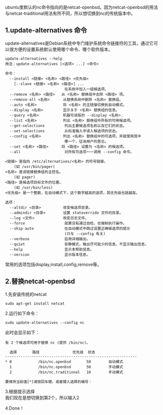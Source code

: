 ubuntu里默认的nc命令指向的是netcat-openbsd。因为netcat-openbsd的用法与netcat-traditional用法有所不同，所以想切换到nc的传统版本中。  

## 1.update-alternatives 命令
update-alternatives是Debian系统中专门维护系统命令链接符的工具，通过它可以很方便的设置系统默认使用哪个命令、哪个软件版本。  

```
update-alternatives --help
用法：update-alternatives [<选项> ...] <命令>

命令：
  --install <链接> <名称> <路径> <优先级>
    [--slave <链接> <名称> <路径>] ...
                           在系统中加入一组候选项。
  --remove <名称> <路径>   从 <名称> 替换组中去除 <路径> 项。
  --remove-all <名称>      从替换系统中删除 <名称> 替换组。
  --auto <名称>            将 <名称> 的主链接切换到自动模式。
  --display <名称>         显示关于 <名称> 替换组的信息。
  --query <名称>           机器可读版的 --display <名称>.
  --list <名称>            列出 <名称> 替换组中所有的可用候选项。
  --get-selections         列出主要候选项名称以及它们的状态。
  --set-selections         从标准输入中读入候选项的状态。
  --config <名称>          列出 <名称> 替换组中的可选项，并就使用其中
                           哪一个，征询用户的意见。
  --set <名称> <路径>      将 <路径> 设置为 <名称> 的候选项。
  --all                    对所有可选项一一调用 --config 命令。

<链接> 是指向 /etc/alternatives/<名称> 的符号链接。
    (如 /usr/bin/pager)
<名称> 是该链接替换组的主控名。
    (如 pager)
<路径> 是候选项目标文件的位置。
    (如 /usr/bin/less)
<优先级> 是一个整数，在自动模式下，这个数字越高的选项，其优先级也就越高。

选项：
  --altdir <目录>          改变候选项目录。
  --admindir <目录>        设置 statoverride 文件的目录。
  --log <文件>             改变日志文件。
  --force                  就算没有通过自检，也强制执行操作。
  --skip-auto              在自动模式中跳过设置正确候选项的提示
                           (只与 --config 有关)
  --verbose                启用详细输出。
  --quiet                  安静模式，输出尽可能少的信息。不显示输出信息。
  --help                   显示本帮助信息。
  --version                显示版本信息。

```  

常用的选项包括display,install,config,remove等。  

## 2.替换netcat-openbsd
1.先安装传统的netcat  

```
sudo apt-get install netcat
```  

2.运行如下命令：  

```
sudo update-alternatives --config nc
```  

此时会显示如下：  

```
有 2 个候选项可用于替换 nc (提供 /bin/nc)。

  选择       路径               优先级  状态
------------------------------------------------------------
* 0            /bin/nc.openbsd       50        自动模式
  1            /bin/nc.openbsd       50        手动模式
  2            /bin/nc.traditional   10        手动模式

要维持当前值[*]请按回车键，或者键入选择的编号：
```  

3.根据提示选择  
我们现在是想切换到第2个，所以输入2  

4.Done！  